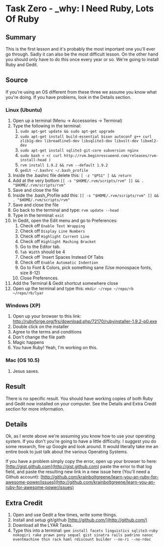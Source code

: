 # Task Zero - \_why: I Need Ruby, Lots Of Ruby

## Summary

This is the first lesson and it's probably the most important one you'll ever go through. Sadly it can also be the most difficult lesson. On the other hand you should only have to do this once every year or so. We're going to install Ruby and Gedit.

## Source

If you're using an OS different from these three we assume you know what you're doing. If you have problems, look in the Details section.

### Linux (Ubuntu)

1. Open up a terminal (Menu -> Accessories -> Terminal)
2. Type the following in the terminal:
    1. `sudo apt-get update && sudo apt-get upgrade`
    2. `sudo apt-get install build-essential bison autoconf g++ curl zlib1g-dev libreadline5-dev libsqlite3-dev libxslt-dev libxml2-dev`
    3. `sudo apt-get install sqlite3 git-core subversion nginx`
    4. `sudo bash < <( curl http://rvm.beginrescueend.com/releases/rvm-install-head )`
    5. `rvm install 1.9.2 && rvm --default 1.9.2`
    6. `gedit ~/.bashrc ~/.bash_profile`
3. Inside the .bashrc file delete this: `[ -z "$PS1" ] && return`
4. Add at the very bottom `[[ -s "$HOME/.rvm/scripts/rvm" ]] && . "$HOME/.rvm/scripts/rvm"`
5. Save and close the file
6. Inside the .bash_Profile add this: `[[ -s "$HOME/.rvm/scripts/rvm" ]] && . "$HOME/.rvm/scripts/rvm"`
7. Save and close the file
8. Go back to the terminal and type: `rvm update --head`
9. Type in the terminal: `exit`
10. In Gedit, open the Edit menu and go to Preferences:
    1. Check off `Enable Text Wrapping`
    2. Check off `Display Line Numbers`
    3. Check off `Highlight Current Line`
    4. Check off `Highlight Maching Bracket`
    5. Go to the Editor tab.
    6. `Tab Width` should be 4
    7. Check off `Insert Spaces Instead Of Tabs
    8. Check off `Enable Automatic Indention`
    9. Go to Font & Colors, pick something sane (Use monospace fonts, size 8-12)
    10. Close Preferences.
11. Add the Terminal & Gedit shortcut somewhere close
12. Open up the terminal and type this: `mkdir ~/repo ~/repo/rb ~/repo/rb/lyar`

### Windows (XP)

1. Open up your browser to this link: http://rubyforge.org/frs/download.php/72170/rubyinstaller-1.9.2-p0.exe
2. Double click on the installer
3. Agree to the terms and conditions
4. Don't change the file path
5. Magic happens
6. You have Ruby! Yeah, I'm working on this.

### Mac (OS 10.5)

1. Jesus saves.

## Result

There is no specific result. You should have working copies of both Ruby and Gedit now installed on your computer. See the Details and Extra Credit section for more information.

## Details

Ok, as I wrote above we're assuming you know how to use your operating system. If you don't you're going to have a little difficulty. I suggest you do some research, fire up Google and look around. It would literally take me an entire book to just talk about the various Operating Systems.

If you have a problem simply copy the error, open up your browser to here: [http://gist.github.com](http://gist.github.com) paste the error to that log field, and paste the resulting new link in a new issue here (You'll need a Github account): [http://github.com/krainboltgreene/learn-you-an-ruby-for-awesome-power/issues](http://github.com/krainboltgreene/learn-you-an-ruby-for-awesome-power/issues)

## Extra Credit

1. Open and use Gedit a few times, write some things.
2. Install and setup git/github [http://github.com/](http://github.com/)
3. Download all the LYAR Tasks.
4. Type this into a terminal: `gem install facets linguistics sqlite3-ruby nokogiri rake prawn pony sequel gist sinatra rails padrino nanoc eventmachine thin rack haml rdiscount builder --no-ri --no-rdoc`
